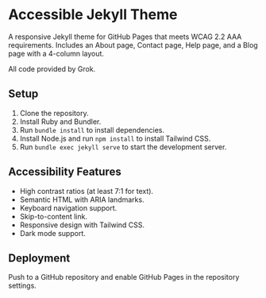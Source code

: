 # Accessible Jekyll Theme

A responsive Jekyll theme for GitHub Pages that meets WCAG 2.2 AAA requirements. Includes an About page, Contact page, Help page, and a Blog page with a 4-column layout.

All code provided by Grok.

## Setup

1. Clone the repository.
2. Install Ruby and Bundler.
3. Run `bundle install` to install dependencies.
4. Install Node.js and run `npm install` to install Tailwind CSS.
5. Run `bundle exec jekyll serve` to start the development server.

## Accessibility Features

- High contrast ratios (at least 7:1 for text).
- Semantic HTML with ARIA landmarks.
- Keyboard navigation support.
- Skip-to-content link.
- Responsive design with Tailwind CSS.
- Dark mode support.

## Deployment

Push to a GitHub repository and enable GitHub Pages in the repository settings.